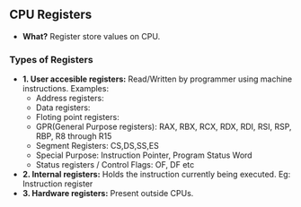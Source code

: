 ## CPU Registers
- **What?** Register store values on CPU.

### Types of Registers
- **1. User accesible registers:** Read/Written by programmer using machine instructions. Examples:
  - Address registers:
  - Data registers:
  - Floting point registers:
  - GPR(General Purpose registers): RAX, RBX, RCX, RDX, RDI, RSI, RSP, RBP, R8 through R15
  - Segment Registers: CS,DS,SS,ES
  - Special Purpose: Instruction Pointer, Program Status Word
  - Status registers / Control Flags: OF, DF etc
- **2. Internal registers:** Holds the instruction currently being executed. Eg: Instruction register
- **3. Hardware registers:** Present outside CPUs.
